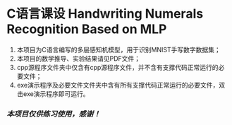 # C语言课设 Handwriting Numerals Recognition Based on MLP
1. 本项目为C语言编写的多层感知机模型，用于识别MNIST手写数字数据集；
2. 本项目的数学推导、实验结果请见PDF文件；
3. cpp源程序文件夹中仅含有cpp源程序文件，并不含有支撑代码正常运行的必要文件；
4. exe演示程序及必要文件文件夹中含有所有支撑代码正常运行的必要文件，双击exe演示程序即可运行。
### *本项目仅供练习使用，感谢！*
